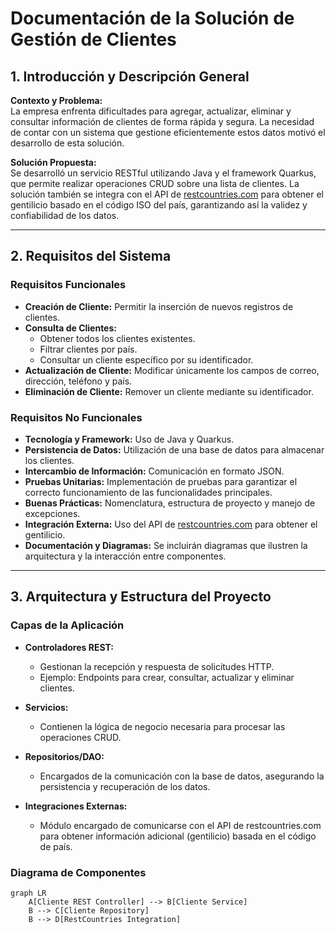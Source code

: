 # Documentación de la Solución de Gestión de Clientes

## 1. Introducción y Descripción General

**Contexto y Problema:**  
La empresa enfrenta dificultades para agregar, actualizar, eliminar y consultar información de clientes de forma rápida y segura. La necesidad de contar con un sistema que gestione eficientemente estos datos motivó el desarrollo de esta solución.

**Solución Propuesta:**  
Se desarrolló un servicio RESTful utilizando Java y el framework Quarkus, que permite realizar operaciones CRUD sobre una lista de clientes. La solución también se integra con el API de [restcountries.com](https://restcountries.com) para obtener el gentilicio basado en el código ISO del país, garantizando así la validez y confiabilidad de los datos.

---

## 2. Requisitos del Sistema

### Requisitos Funcionales
- **Creación de Cliente:** Permitir la inserción de nuevos registros de clientes.
- **Consulta de Clientes:**
   - Obtener todos los clientes existentes.
   - Filtrar clientes por país.
   - Consultar un cliente específico por su identificador.
- **Actualización de Cliente:** Modificar únicamente los campos de correo, dirección, teléfono y país.
- **Eliminación de Cliente:** Remover un cliente mediante su identificador.

### Requisitos No Funcionales
- **Tecnología y Framework:** Uso de Java y Quarkus.
- **Persistencia de Datos:** Utilización de una base de datos para almacenar los clientes.
- **Intercambio de Información:** Comunicación en formato JSON.
- **Pruebas Unitarias:** Implementación de pruebas para garantizar el correcto funcionamiento de las funcionalidades principales.
- **Buenas Prácticas:** Nomenclatura, estructura de proyecto y manejo de excepciones.
- **Integración Externa:** Uso del API de [restcountries.com](https://restcountries.com) para obtener el gentilicio.
- **Documentación y Diagramas:** Se incluirán diagramas que ilustren la arquitectura y la interacción entre componentes.

---

## 3. Arquitectura y Estructura del Proyecto

### Capas de la Aplicación
- **Controladores REST:**
   - Gestionan la recepción y respuesta de solicitudes HTTP.
   - Ejemplo: Endpoints para crear, consultar, actualizar y eliminar clientes.

- **Servicios:**
   - Contienen la lógica de negocio necesaria para procesar las operaciones CRUD.

- **Repositorios/DAO:**
   - Encargados de la comunicación con la base de datos, asegurando la persistencia y recuperación de los datos.

- **Integraciones Externas:**
   - Módulo encargado de comunicarse con el API de restcountries.com para obtener información adicional (gentilicio) basada en el código de país.

### Diagrama de Componentes

```mermaid
graph LR
    A[Cliente REST Controller] --> B[Cliente Service]
    B --> C[Cliente Repository]
    B --> D[RestCountries Integration]
